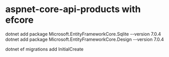 # aspnet-core-api-products with efcore 


dotnet add package Microsoft.EntityFrameworkCore.Sqlite --version 7.0.4
dotnet add package Microsoft.EntityFrameworkCore.Design --version 7.0.4

dotnet ef migrations add InitialCreate